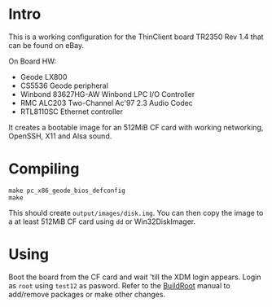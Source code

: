 # Intro
This is a working configuration for the ThinClient board TR2350 Rev 1.4 that can be found on eBay.

On Board HW:
- Geode LX800
- CS5536 Geode peripheral
- Winbond 83627HG-AW Winbond LPC I/O Controller
- RMC ALC203 Two-Channel Ac'97 2.3 Audio Codec
- RTL8110SC Ethernet controller

It creates a bootable image for an 512MiB CF card with working networking, OpenSSH, X11 and Alsa sound.

# Compiling
```
make pc_x86_geode_bios_defconfig
make
```
This should create `output/images/disk.img`. You can then copy the image to a at least 512MiB CF card using `dd` or Win32DiskImager.

# Using
Boot the board from the CF card and wait 'till the XDM login appears. Login as `root` using `test12` as pasword.
Refer to the [BuildRoot](https://buildroot.org/downloads/manual/manual.html) manual to add/remove packages or make other changes.

